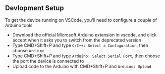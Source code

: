## Devlopment Setup

To get the device running on VSCode, you'll need to configure a couple of Arduino tools
- Download the official Microsoft Arduino extension in vscode, and click accept when it asks you to switch from the deprecated version
- Type CMD+Shift+P and type `C/C++: Select a Confuguration`, then choose `Arduino`
- Type CMD+Shift+P and type `Arduino: Select Serial Port`, then choose the port the device is connected to
- Upload code to the Arduino with CMD+Shift+P and `Arduino: Upload`